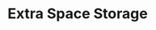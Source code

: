 ---
title: "Extra Space Storage"
url: /san-antonio/extra-space-storage-lone-star-parkway/
shop: Mieten
---